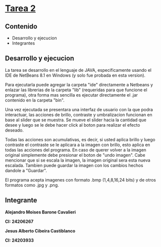# [Tarea 2](https://github.com/JCibeira/PDI_Tarea2)

## Contenido
* Desarrollo y ejecucion
* Integrantes

## Desarrollo y ejecucion
La tarea se desarrollo en el lenguaje de JAVA, especificamente usando el IDE de NetBeans 8.1 en Windows (y solo fue probada en esta version).

Para ejecutarla puede agregar la carpeta "ide" directamente a Netbeans y enlazar las librerias de la carpeta "lib" (requeridas para que funcione el programa), otra forma mas sencilla es ejecutar directamente el .jar contenido en la carpeta "bin".

Una vez ejecutada se presentara una interfaz de usuario con la que podra interactuar, las acciones de brillo, contraste y umbralizacion funcionan en base al slider que se muestra. Se mueve el slider hacia la cantidad que desee y luego se le debe hacer click al boton para realizar el efecto deseado.

Todas las acciones son acumulativas, es decir, si usted aplica brillo y luego contraste el contraste se le aplicara a la imagen con brillo, esto aplica en todas las acciones del programa. En caso de querer volver a la imagen original simplemente debe presionar el boton de "undo imagen". Cabe mencionar que si se escala la imagen, la imagen original sera esta nueva escalada. Tambien puede guardar la imagen con los cambios hechos dandole a "Guardar".

El programa acepta imagenes con formato .bmp (1,4,8,16,24 bits) y de otros formatos como .jpg y .png.

## Integrante

**Alejandro Moises Barone Cavalieri**

**CI: 24206267**

**Jesus Alberto Cibeira Castiblanco**

**CI: 24203933**

